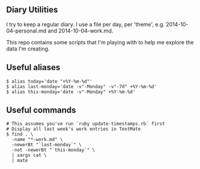 ## Diary Utilities

I try to keep a regular diary. I use a file per day, per 'theme', e.g. 2014-10-04-personal.md and 2014-10-04-work.md.

This repo contains some scripts that I'm playing with to help me explore the data I'm creating.

## Useful aliases

    $ alias today='date "+%Y-%m-%d"'
    $ alias last-monday='date -v"-Monday" -v"-7d" +%Y-%m-%d'
    $ alias this-monday='date -v"-Monday" +%Y-%m-%d'

## Useful commands

    # This assumes you've run `ruby update-timestamps.rb` first
    # Display all last week's work entries in TextMate
    $ find . \
      -name "*-work.md" \
      -newerBt "`last-monday`" \
      -not -newerBt "`this-monday`" \
      | xargs cat \
      | mate

